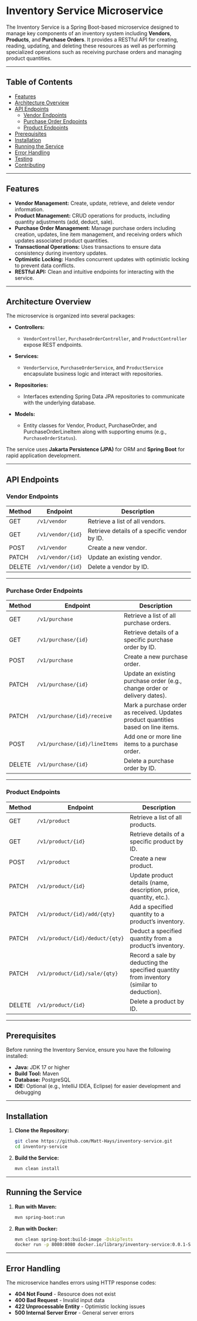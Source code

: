 # Inventory Service Microservice

The Inventory Service is a Spring Boot-based microservice designed to manage key components of an inventory system
including **Vendors**, **Products**, and **Purchase Orders**. It provides a RESTful API for creating, reading, updating,
and deleting these resources as well as performing specialized operations such as receiving purchase orders and managing
product quantities.

---

## Table of Contents

- [Features](#features)
- [Architecture Overview](#architecture-overview)
- [API Endpoints](#api-endpoints)
    - [Vendor Endpoints](#vendor-endpoints)
    - [Purchase Order Endpoints](#purchase-order-endpoints)
    - [Product Endpoints](#product-endpoints)
- [Prerequisites](#prerequisites)
- [Installation](#installation)
- [Running the Service](#running-the-service)
- [Error Handling](#error-handling)
- [Testing](#testing)
- [Contributing](#contributing)

---

## Features

- **Vendor Management:** Create, update, retrieve, and delete vendor information.
- **Product Management:** CRUD operations for products, including quantity adjustments (add, deduct, sale).
- **Purchase Order Management:** Manage purchase orders including creation, updates, line item management, and receiving
  orders which updates associated product quantities.
- **Transactional Operations:** Uses transactions to ensure data consistency during inventory updates.
- **Optimistic Locking:** Handles concurrent updates with optimistic locking to prevent data conflicts.
- **RESTful API:** Clean and intuitive endpoints for interacting with the service.

---

## Architecture Overview

The microservice is organized into several packages:

- **Controllers:**
    - `VendorController`, `PurchaseOrderController`, and `ProductController` expose REST endpoints.

- **Services:**
    - `VendorService`, `PurchaseOrderService`, and `ProductService` encapsulate business logic and interact with
      repositories.

- **Repositories:**
    - Interfaces extending Spring Data JPA repositories to communicate with the underlying database.

- **Models:**
    - Entity classes for Vendor, Product, PurchaseOrder, and PurchaseOrderLineItem along with supporting enums (e.g.,
      `PurchaseOrderStatus`).

The service uses **Jakarta Persistence (JPA)** for ORM and **Spring Boot** for rapid application development.

---

## API Endpoints

### Vendor Endpoints

| Method | Endpoint          | Description                                  |
|--------|-------------------|----------------------------------------------|
| GET    | `/v1/vendor`      | Retrieve a list of all vendors.              |
| GET    | `/v1/vendor/{id}` | Retrieve details of a specific vendor by ID. |
| POST   | `/v1/vendor`      | Create a new vendor.                         |
| PATCH  | `/v1/vendor/{id}` | Update an existing vendor.                   |
| DELETE | `/v1/vendor/{id}` | Delete a vendor by ID.                       |

---

### Purchase Order Endpoints

| Method | Endpoint                      | Description                                                                        |
|--------|-------------------------------|------------------------------------------------------------------------------------|
| GET    | `/v1/purchase`                | Retrieve a list of all purchase orders.                                            |
| GET    | `/v1/purchase/{id}`           | Retrieve details of a specific purchase order by ID.                               |
| POST   | `/v1/purchase`                | Create a new purchase order.                                                       |
| PATCH  | `/v1/purchase/{id}`           | Update an existing purchase order (e.g., change order or delivery dates).          |
| PATCH  | `/v1/purchase/{id}/receive`   | Mark a purchase order as received. Updates product quantities based on line items. |
| POST   | `/v1/purchase/{id}/lineItems` | Add one or more line items to a purchase order.                                    |
| DELETE | `/v1/purchase/{id}`           | Delete a purchase order by ID.                                                     |

---

### Product Endpoints

| Method | Endpoint                        | Description                                                                              |
|--------|---------------------------------|------------------------------------------------------------------------------------------|
| GET    | `/v1/product`                   | Retrieve a list of all products.                                                         |
| GET    | `/v1/product/{id}`              | Retrieve details of a specific product by ID.                                            |
| POST   | `/v1/product`                   | Create a new product.                                                                    |
| PATCH  | `/v1/product/{id}`              | Update product details (name, description, price, quantity, etc.).                       |
| PATCH  | `/v1/product/{id}/add/{qty}`    | Add a specified quantity to a product’s inventory.                                       |
| PATCH  | `/v1/product/{id}/deduct/{qty}` | Deduct a specified quantity from a product’s inventory.                                  |
| PATCH  | `/v1/product/{id}/sale/{qty}`   | Record a sale by deducting the specified quantity from inventory (similar to deduction). |
| DELETE | `/v1/product/{id}`              | Delete a product by ID.                                                                  |

---

## Prerequisites

Before running the Inventory Service, ensure you have the following installed:

- **Java:** JDK 17 or higher
- **Build Tool:** Maven
- **Database:** PostgreSQL
- **IDE:** Optional (e.g., IntelliJ IDEA, Eclipse) for easier development and debugging

---

## Installation

1. **Clone the Repository:**

   ```bash
   git clone https://github.com/Matt-Hays/inventory-service.git
   cd inventory-service
   ```

2. **Build the Service:**

   ```bash
   mvn clean install
   ```

---

## Running the Service

1. **Run with Maven:**

   ```bash
   mvn spring-boot:run
   ```

2. **Run with Docker:**

   ```bash
   mvn clean spring-boot:build-image -DskipTests
   docker run -p 8080:8080 docker.io/library/inventory-service:0.0.1-SNAPSHOT
   ```

---

## Error Handling

The microservice handles errors using HTTP response codes:

- **404 Not Found** - Resource does not exist
- **400 Bad Request** - Invalid input data
- **422 Unprocessable Entity** - Optimistic locking issues
- **500 Internal Server Error** - General server errors
